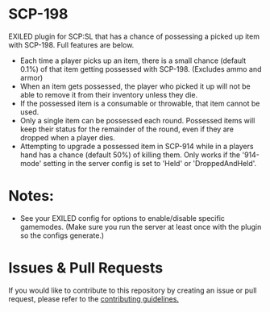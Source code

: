 # SCP-198
EXILED plugin for SCP:SL that has a chance of possessing a picked up item with SCP-198. Full features are below.
- Each time a player picks up an item, there is a small chance (default 0.1%) of that item getting possessed with SCP-198. (Excludes ammo and armor)
- When an item gets possessed, the player who picked it up will not be able to remove it from their inventory unless they die.
- If the possessed item is a consumable or throwable, that item cannot be used.
- Only a single item can be possessed each round. Possessed items will keep their status for the remainder of the round, even if they are dropped when a player dies.
- Attempting to upgrade a possessed item in SCP-914 while in a players hand has a chance (default 50%) of killing them. Only works if the '914-mode' setting in the server config is set to 'Held' or 'DroppedAndHeld'.

# Notes:
- See your EXILED config for options to enable/disable specific gamemodes. (Make sure you run the server at least once with the plugin so the configs generate.)

# Issues & Pull Requests
 If you would like to contribute to this repository by creating an issue or pull request, please refer to the [contributing guidelines.](https://lambdagaming.github.io/contributing.html)
